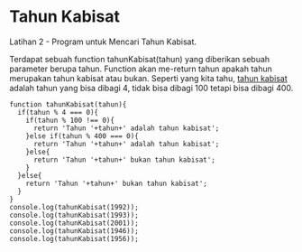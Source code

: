 # Tahun Kabisat
Latihan 2 - Program untuk Mencari Tahun Kabisat.

Terdapat sebuah function tahunKabisat(tahun) yang diberikan sebuah parameter berupa tahun. Function akan me-return tahun apakah tahun merupakan tahun kabisat atau bukan. Seperti yang kita tahu, [tahun kabisat](https://id.wikipedia.org/wiki/Tahun_kabisat) adalah tahun yang bisa dibagi 4, tidak bisa dibagi 100 tetapi bisa dibagi 400.

```
function tahunKabisat(tahun){
  if(tahun % 4 === 0){
    if(tahun % 100 !== 0){
      return 'Tahun '+tahun+' adalah tahun kabisat';
    }else if(tahun % 400 === 0){
      return 'Tahun '+tahun+' adalah tahun kabisat';
    }else{
      return 'Tahun '+tahun+' bukan tahun kabisat';
    }
  }else{
    return 'Tahun '+tahun+' bukan tahun kabisat';
  }
}
console.log(tahunKabisat(1992));
console.log(tahunKabisat(1993));
console.log(tahunKabisat(2001));
console.log(tahunKabisat(1946));
console.log(tahunKabisat(1956));

```
